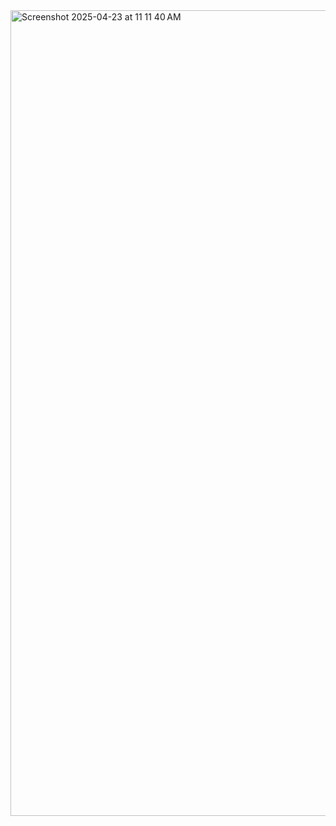 <img width="1289" alt="Screenshot 2025-04-23 at 11 11 40 AM" src="https://github.com/user-attachments/assets/3c4ed360-c55e-447e-9407-7b194b89b408" />
